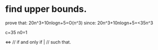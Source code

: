 # find upper bounds.
prove that:
20n^3+10nlogn+5=O(n^3)
since:
20n^3+10nlogn+5=<35n^3

c=35
n0=1









<=> // if and only if
| // such that. 

